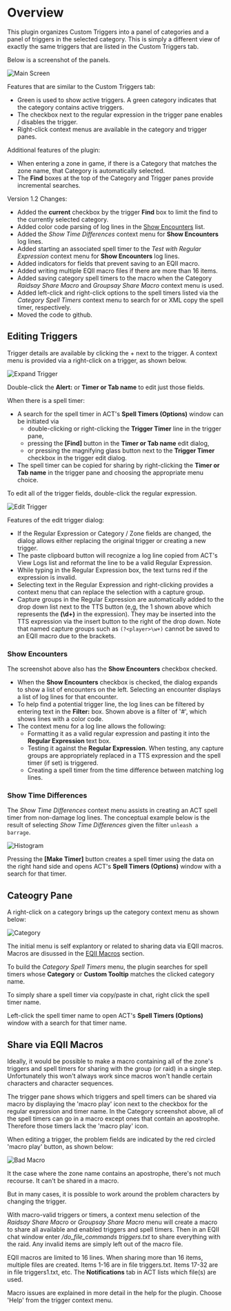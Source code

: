 # Overview
This plugin organizes Custom Triggers into a panel of categories and a panel of triggers in the selected category. This is simply a different view of exactly the same triggers that are listed in the Custom Triggers tab.

Below is a screenshot of the panels.

![Main Screen](images/overview.png)

Features that are similar to the Custom Triggers tab:
* Green is used to show active triggers. A green category indicates that the category contains active triggers.
* The checkbox next to the regular expression in the trigger pane enables / disables the trigger.
* Right-click context menus are available in the category and trigger panes.

Additional features of the plugin:
* When entering a zone in game, if there is a Category that matches the zone name, that Category is automatically selected.
* The __Find__ boxes at the top of the Category and Trigger panes provide incremental searches.

Version 1.2 Changes:
* Added the __current__ checkbox by the trigger __Find__ box to limit the find to the currently selected category.
* Added color code parsing of log lines in the [Show Encounters](#-show-encounters) list.
* Added the _Show Time Differences_ context menu for __Show Encounters__ log lines.
* Added starting an associated spell timer to the _Test with Regular Expression_ context menu for __Show Encounters__ log lines.
* Added indicators for fields that prevent saving to an EQII macro.
* Added writing multiple EQII macro files if there are more than 16 items.
* Added saving category spell timers to the macro when the Category _Raidsay Share Macro_ and _Groupsay Share Macro_ context menu is used.
* Added left-click and right-click options to the spell timers listed via the _Category Spell Timers_ context menu to search for or XML copy the spell timer, respectively.
* Moved the code to github.

## Editing Triggers
Trigger details are available by clicking the + next to the trigger.  A context menu is provided via a right-click on a trigger, as shown below.

![Expand Trigger](images/trigger-context.png)

Double-click the __Alert:__ or __Timer or Tab name__ to edit just those fields.

When there is a spell timer:
* A search for the spell timer in ACT's __Spell Timers (Options)__ window can be initiated via
	* double-clicking or right-clicking the __Trigger Timer__ line in the trigger pane,
	* pressing the __[Find]__ button in the __Timer or Tab name__ edit dialog,
	* or pressing the magnifying glass button next to the __Trigger Timer__ checkbox in the trigger edit dialog.
* The spell timer can be copied for sharing by right-clicking the __Timer or Tab name__ in the trigger pane and choosing the appropriate menu choice.

To edit all of the trigger fields, double-click the regular expression.

![Edit Trigger](images/edit-trigger.png)

Features of the edit trigger dialog:
* If the Regular Expression or Category / Zone fields are changed, the dialog allows either replacing the original trigger or creating a new trigger.
* The paste clipboard button will recognize a log line copied from ACT's View Logs list and reformat the line to be a valid Regular Expression.
* While typing in the Regular Expression box, the text turns red if the expression is invalid.
* Selecting text in the Regular Expression and right-clicking provides a context menu that can replace the selection with a capture group.
* Capture groups in the Regular Expression are automatically added to the drop down list next to the TTS button (e,g, the 1 shown above which represents the __(\d+)__ in the expression). They may be inserted into the TTS expression via the insert button to the right of the drop down. Note that named capture groups such as `(?<player>\w+)` cannot be saved to an EQII macro due to the brackets.

### Show Encounters
The screenshot above also has the __Show Encounters__ checkbox checked.
* When the __Show Encounters__ checkbox is checked, the dialog expands to show a list of encounters on the left. Selecting an encounter displays a list of log lines for that encounter.
* To help find a potential trigger line, the log lines can be filtered by entering text in the __Filter:__ box.  Shown above is a filter of '#', which shows lines with a color code.
* The context menu for a log line allows the following:
	* Formatting it as a valid regular expression and pasting it into the __Regular Expression__ text box.
	* Testing it against the __Regular Expression__. When testing, any capture groups are appropriately replaced in a TTS expression and the spell timer (if set) is triggered.
	* Creating a spell timer from the time difference between matching log lines.

### Show Time Differences
The _Show Time Differences_ context menu assists in creating an ACT spell timer from non-damage log lines. The conceptual example below is the result of selecting _Show Time Differences_ given the filter `unleash a barrage`.

![Histogram](images/histogram.png)

Pressing the __[Make Timer]__ button creates a spell timer using the data on the right hand side and opens ACT's __Spell Timers (Options)__ window with a search for that timer.

## Cateogry Pane
A right-click on a category brings up the category context menu as shown below:

![Category](images/cat-context.png)

The initial menu is self explantory or related to sharing data via EQII macros. Macros are disussed in the [EQII Macros](#-share-via-eqii-macros) section.

To build the _Category Spell Timers_ menu, the plugin searches for spell timers whose __Category__ or __Custom Tooltip__ matches the clicked category name.

To simply share a spell timer via copy/paste in chat, right click the spell timer name.

Left-click the spell timer name to open ACT's __Spell Timers (Options)__ window with a search for that timer name.

## Share via EQII Macros
Ideally, it would be possible to make a macro containing all of the zone's triggers and spell timers for sharing with the group (or raid) in a single step. Unfortunately this won't always work since macros won't handle certain characters and character sequences.

The trigger pane shows which triggers and spell timers can be shared via macro by displaying the 'macro play' icon next to the checkbox for the regular expression and timer name. In the Category screenshot above, all of the spell timers can go in a macro except ones that contain an apostrophe. Therefore those timers lack the 'macro play' icon.

When editing a trigger, the problem fields are indicated by the red circled 'macro play' button, as shown below:

![Bad Macro](images/bad-macro.png)

It the case where the zone name contains an apostrophe, there's not much recourse. It can't be shared in a macro.

But in many cases, it is possible to work around the problem characters by changing the trigger. 

With macro-valid triggers or timers, a context menu selection of the _Raidsay Share Macro_ or _Groupsay Share Macro_ menu will create a macro to share all available and enabled triggers and spell timers. Then in an EQII chat window enter _/do_file_commands triggers.txt_ to share everything with the raid. Any invalid items are simply left out of the macro file.

EQII macros are limited to 16 lines. When sharing more than 16 items, multiple files are created. Items 1-16 are in file triggers.txt. Items 17-32 are in file triggers1.txt, etc.  The __Notifications__ tab in ACT lists which file(s) are used.

Macro issues are explained in more detail in the help for the plugin. Choose 'Help' from the trigger context menu.